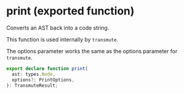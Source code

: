 <!-- INPUT:
import * as types from "./types-ns";
import { PrintOptions, TransmuteResult } from "./ee-types";
/**
 * Converts an AST back into a code string.
 *
 * This function is used internally by `transmute`.
 *
 * The options parameter works the same as the options parameter for `transmute`.
 */
export declare function print(
  ast: types.Node,
  options?: PrintOptions,
): TransmuteResult;

-->
# print (exported function)

Converts an AST back into a code string.

This function is used internally by `transmute`.

The options parameter works the same as the options parameter for `transmute`.

```ts
export declare function print(
  ast: types.Node,
  options?: PrintOptions,
): TransmuteResult;
```

<!-- OUTPUT.frontmatter:
null
-->
<!-- OUTPUT.warnings:
[]
-->
